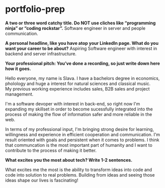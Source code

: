 # portfolio-prep


**A two or three word catchy title. Do NOT use cliches like “programming ninja” or “coding rockstar”.**
Software engineer in server and people communication. 

**A personal headline, like you have atop your LinkedIn page. What do you want your career to be about?**
Aspiring Software engineer with interest in backend and server infrastructure. 

**Your professional pitch: You’ve done a recording, so just write down here how it goes.**

Hello everyone, my name is Slava. I have a bachelors degree in economics, pholology and huge a interest for natural sciences and classical music.  
My previous working experience includes sales, B2B sales and project management. 

I'm a software devoper with interest in back-end, so right now I'm expanding my skillset in order to become sucessfully integrated into the process of making the flow of information safer and more reliable in the web. 


In terms of my professional input, I'm bringing strong desire for learning, willingness and experience in efficient cooperation and communication. I'm result oriented with goals and persistent when it comes to problems. I think that communcation is the most important part of humanity and I want to contribute to the process of making it better.      

**What excites you the most about tech? Write 1-2 sentences.**

What excites me the most is the ability to transform ideas into code and code into solution to real problems. Building from ideas and seeing those ideas shape our lives is fascinating! 
